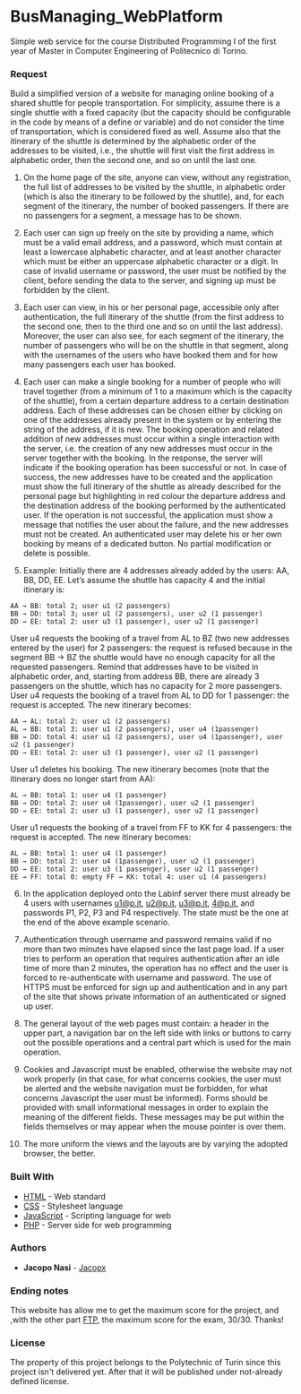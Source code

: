 # BusManaging_WebPlatform
Simple web service for the course Distributed Programming I of the first year of Master in Computer Engineering of Politecnico di Torino.

### Request
Build a simplified version of a website for managing online booking of a shared shuttle for people transportation. For simplicity, assume there is a single shuttle with a fixed capacity (but the capacity should be configurable in the code by means of a define or variable) and do not consider the time of transportation, which is considered fixed as well.
Assume also that the itinerary of the shuttle is determined by the alphabetic order of the addresses to be visited, i.e., the shuttle will first visit the first address in alphabetic order, then the second one, and so on until the last one.

1. On the home page of the site, anyone can view, without any registration, the full list of addresses to be visited by the shuttle, in alphabetic order (which is also the itinerary to be followed by the shuttle), and, for each segment of the itinerary, the number of booked passengers. If there are no passengers for a segment, a message has to be shown.

2. Each user can sign up freely on the site by providing a name, which must be a valid email address, and a password, which must contain at least a lowercase alphabetic character, and at least another character which must be either an uppercase alphabetic character or a digit. In case of invalid username or password, the user must be notified by the client, before sending the data to the server, and signing up must be forbidden by the client.

3. Each user can view, in his or her personal page, accessible only after authentication, the full itinerary of the shuttle (from the first address to the second one, then to the third one and so on until the last address). Moreover, the user can also see, for each segment of the itinerary, the number of passengers who will be on the shuttle in that segment, along with the usernames of the users who have booked them and for how many passengers each user has booked.

4. Each user can make a single booking for a number of people who will travel together (from a minimum of 1 to a maximum which is the capacity of the shuttle), from a certain departure address to a certain destination address. Each of these addresses can be chosen either by clicking on one of the addresses already present in the system or by entering the string of the address, if it is new. The booking operation and related addition of new addresses must occur within a single interaction with the server, i.e. the creation of any new addresses must occur in the server together with the booking. In the response, the server will indicate if the booking operation has been successful or not. In case of success, the new addresses have to be created and the application must show the full itinerary of the shuttle as already described for the personal page but highlighting in red colour the departure address and the destination address of the booking performed by the authenticated user. If the operation is not successful, the application must show a message that notifies the user about the failure, and the new addresses must not be created. An authenticated user may delete his or her own booking by means of a dedicated button. No partial modification or delete is possible.

5. Example:
Initially there are 4 addresses already added by the users: AA, BB, DD, EE.
Let’s assume the shuttle has capacity 4 and the initial itinerary is:
```
AA → BB: total 2; user u1 (2 passengers)
BB → DD: total 3; user u1 (2 passengers), user u2 (1 passenger)
DD → EE: total 2: user u3 (1 passenger), user u2 (1 passenger)
```
User u4 requests the booking of a travel from AL to BZ (two new addresses entered by the user) for 2 passengers: the request is refused because in the segment BB → BZ the shuttle would have no enough capacity for all the requested passengers. Remind that addresses have to be visited in alphabetic order, and, starting from address BB, there are already 3 passengers on the shuttle, which has no capacity for 2 more passengers.
User u4 requests the booking of a travel from AL to DD for 1 passenger: the request is accepted. The new itinerary becomes:
```
AA → AL: total 2: user u1 (2 passengers) 
AL → BB: total 3: user u1 (2 passengers), user u4 (1passenger) 
BB → DD: total 4: user u1 (2 passengers), user u4 (1passenger), user u2 (1 passenger) 
DD → EE: total 2: user u3 (1 passenger), user u2 (1 passenger) 
```
User u1 deletes his booking. The new itinerary becomes (note that the itinerary does no longer start from AA):
```
AL → BB: total 1: user u4 (1 passenger) 
BB → DD: total 2: user u4 (1passenger), user u2 (1 passenger) 
DD → EE: total 2: user u3 (1 passenger), user u2 (1 passenger) 
```
User u1 requests the booking of a travel from FF to KK for 4 passengers: the request is accepted. The new itinerary becomes:
```
AL → BB: total 1: user u4 (1 passenger) 
BB → DD: total 2: user u4 (1passenger), user u2 (1 passenger) 
DD → EE: total 2: user u3 (1 passenger), user u2 (1 passenger) 
EE → FF: total 0: empty FF → KK: total 4: user u1 (4 passengers)
```
6. In the application deployed onto the Labinf server there must already be 4 users with usernames u1@p.it, u2@p.it, u3@p.it, 4@p.it, and passwords P1, P2, P3 and P4 respectively. The state must be the one at the end of the above example scenario.

7. Authentication through username and password remains valid if no more than two minutes have elapsed since the last page load. If a user tries to perform an operation that requires authentication after an idle time of more than 2 minutes, the operation has no effect and the user is forced to re-authenticate with username and password. The use of HTTPS must be enforced for sign up and authentication and in any part of the site that shows private information of an authenticated or signed up user.

8. The general layout of the web pages must contain: a header in the upper part, a navigation bar on the left side with links or buttons to carry out the possible operations and a central part which is used for the main operation.

9. Cookies and Javascript must be enabled, otherwise the website may not work properly (in that case, for what concerns cookies, the user must be alerted and the website navigation must be forbidden, for what concerns Javascript the user must be informed). Forms should be provided with small informational messages in order to explain the meaning of the different fields. These messages may be put within the fields themselves or may appear when the mouse pointer is over them.

10. The more uniform the views and the layouts are by varying the adopted browser, the better.

### Built With
* [HTML](https://www.w3schools.com/Html/) - Web standard
* [CSS](https://www.w3schools.com/Css/) - Stylesheet language
* [JavaScript](https://www.javascript.com/) - Scripting language for web
* [PHP](http://www.php.net/) - Server side for web programming

### Authors
* **Jacopo Nasi** - [Jacopx](https://github.com/Jacopx)

### Ending notes
This website has allow me to get the maximum score for the project, and ,with the other part [FTP](https://github.com/Jacopx/FileTransferProtocol), the maximum score for the exam, 30/30. Thanks!

### License
The property of this project belongs to the Polytechnic of Turin since this project isn't delivered yet. After that it will be published under not-already defined license.
